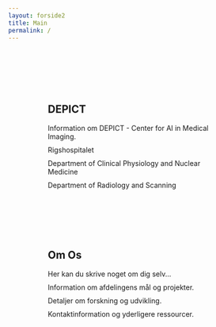 ```yaml
---
layout: forside2
title: Main
permalink: /
---
```


<head>
  <style>
    /* CSS-regler til styling af denne side */
    .image-placeholder {
      /* Tilpas dine styling-regler her */
    }

    /* Tilføj flere regler efter behov */

    .clearfix {
      display: flex;
      justify-content: space-between; /* Justerer pladsen mellem kolonnerne */
      padding: 40px;
    }
    
    .column {
      flex: 1; /* Fordeler lige meget plads til hver kolonne */
      margin: 80px; /* Tilføjer lidt margin omkring kolonnerne */
    }

    .column p {
      margin: 0 0 10px; /* Tilføjer margin nedenunder afsnit */
    }
  </style>
</head>

<article>
  <!-- Placeholder til billede -->
  <div class="image-placeholder">
    <img src="{{ site.baseurl }}/assets/img/Forsidebillede.jpg.jpg" alt="" class="full-width-image">
  </div>

  <div class="image-placeholder">
    <img src="{{ site.baseurl }}/assets/img/side2.jpg" alt="" class="full-width-image">
  </div>

  <div class="clearfix">
    <div class="column">
      <h2>DEPICT</h2>
      <p>Information om DEPICT - Center for AI in Medical Imaging.</p>
      <p>Rigshospitalet</p>
      <p>Department of Clinical Physiology and Nuclear Medicine</p>
      <p>Department of Radiology and Scanning</p>
    </div>
    <div class="column">
      <h2>Om Os</h2>
      <p>Her kan du skrive noget om dig selv...</p>
      <p>Information om afdelingens mål og projekter.</p>
      <p>Detaljer om forskning og udvikling.</p>
      <p>Kontaktinformation og yderligere ressourcer.</p>
    </div>
  </div>
</article>
